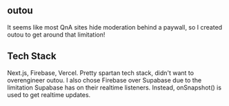 ## outou

It seems like most QnA sites hide moderation behind a paywall, so I created outou to get around that limitation!

## Tech Stack 

Next.js, Firebase, Vercel. Pretty spartan tech stack, didn't want to overengineer outou. I also chose Firebase over Supabase due to the limitation Supabase has on their realtime listeners. Instead, onSnapshot() is used to get realtime updates. 
